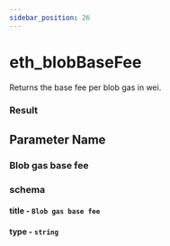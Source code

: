 ```yaml
---
sidebar_position: 26
---
```


# eth_blobBaseFee

Returns the base fee per blob gas in wei. 

### Result

## Parameter Name
### Blob gas base fee
### schema
#### title - `Blob gas base fee`
#### type - `string`
